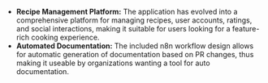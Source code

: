 - **Recipe Management Platform:** The application has evolved into a comprehensive platform for managing recipes, user accounts, ratings, and social interactions, making it suitable for users looking for a feature-rich cooking experience.
- **Automated Documentation:** The included n8n workflow design allows for automatic generation of documentation based on PR changes, thus making it useable by organizations wanting a tool for auto documentation.